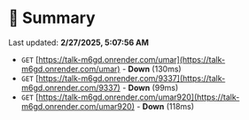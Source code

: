 # 📖 Summary
Last updated: **2/27/2025, 5:07:56 AM**

- `GET` [https://talk-m6gd.onrender.com/umar](https://talk-m6gd.onrender.com/umar) - **Down** (130ms)
- `GET` [https://talk-m6gd.onrender.com/9337](https://talk-m6gd.onrender.com/9337) - **Down** (99ms)
- `GET` [https://talk-m6gd.onrender.com/umar920](https://talk-m6gd.onrender.com/umar920) - **Down** (118ms)

